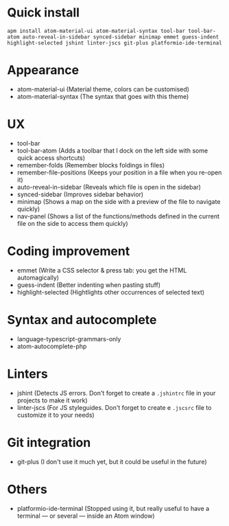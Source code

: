 # Quick install

```shell
apm install atom-material-ui atom-material-syntax tool-bar tool-bar-atom auto-reveal-in-sidebar synced-sidebar minimap emmet guess-indent highlight-selected jshint linter-jscs git-plus platformio-ide-terminal
```


# Appearance

* atom-material-ui (Material theme, colors can be customised)
* atom-material-syntax (The syntax that goes with this theme)

# UX

* tool-bar
* tool-bar-atom (Adds a toolbar that I dock on the left side with some quick access shortcuts)
* remember-folds (Remember blocks foldings in files)
* remember-file-positions (Keeps your position in a file when you re-open it)
* auto-reveal-in-sidebar (Reveals which file is open in the sidebar)
* synced-sidebar (Improves sidebar behavior)
* minimap (Shows a map on the side with a preview of the file to navigate quickly)
* nav-panel (Shows a list of the functions/methods defined in the current file on the side to access them quickly)

# Coding improvement

* emmet (Write a CSS selector & press tab: you get the HTML automagically)
* guess-indent (Better indenting when pasting stuff)
* highlight-selected (Hightlights other occurrences of selected text)

# Syntax and autocomplete

* language-typescript-grammars-only
* atom-autocomplete-php

# Linters

* jshint (Detects JS errors. Don't forget to create a `.jshintrc` file in your projects to make it work)
* linter-jscs (For JS styleguides. Don't forget to create e `.jscsrc` file to customize it to your needs)

# Git integration

* git-plus (I don't use it much yet, but it could be useful in the future)

# Others

* platformio-ide-terminal (Stopped using it, but really useful to have a terminal — or several — inside an Atom window)
